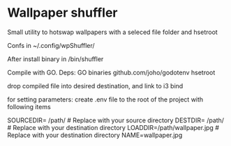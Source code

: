 # Wallpaper shuffler

Small utility to hotswap wallpapers with a seleced file folder and hsetroot

Confs in ~/.config/wpShuffler/

After install binary in /bin/shuffler

Compile with GO. Deps:
GO binaries
github.com/joho/godotenv
hsetroot

drop compiled file into desired destination, and link to i3 bind

for setting parameters: create .env file to the root of the project with following items

SOURCEDIR= /path/ # Replace with your source directory
DESTDIR= /path/ # Replace with your destination directory
LOADDIR=/path/wallpaper.jpg # Replace with your destination directory
NAME=wallpaper.jpg
